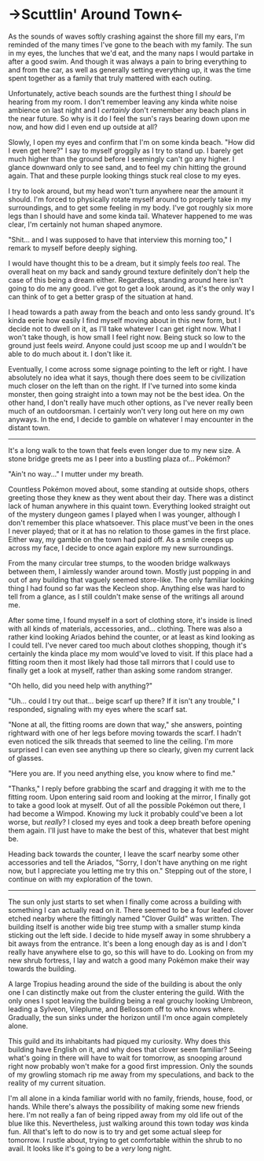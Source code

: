 # ->Scuttlin' Around Town<-

As the sounds of waves softly crashing against the shore fill my ears, I'm reminded of the many times I've gone to the beach with my family.
The sun in my eyes, the lunches that we'd eat, and the many naps I would partake in after a good swim. And though it was always a pain to bring everything to and from the car, as well as generally setting everything up, it was the time spent together as a family that truly mattered with each outing. 

Unfortunately, active beach sounds are the furthest thing I *should* be hearing from my room. I don't remember leaving any kinda white noise ambience on last night and I *certainly* don't remember any beach plans in the near future. So why is it do I feel the sun's rays bearing down upon me now, and how did I even end up outside at all?

Slowly, I open my eyes and confirm that I'm on some kinda beach. "How did I even get here?" I say to myself groggily as I try to stand up. I barely get much higher than the ground before I seemingly can't go any higher. I glance downward only to see sand, and to feel my chin hitting the ground again. That and these purple looking things stuck real close to my eyes.
 
I try to look around, but my head won't turn anywhere near the amount it should. I'm forced to physically rotate myself around to properly take in my surroundings, and to get some feeling in my body. I've got roughly six more legs than I should have and some kinda tail. Whatever happened to me was clear, I'm certainly not human shaped anymore. 

"Shit... and I was supposed to have that interview this morning too," I remark to myself before deeply sighing. 

I would have thought this to be a dream, but it simply feels *too* real. The overall heat on my back and sandy ground texture definitely don't help the case of this being a dream either. Regardless, standing around here isn't going to do me any good. I've got to get a look around, as it's the only way I can think of to get a better grasp of the situation at hand. 

I head towards a path away from the beach and onto less sandy ground. It's kinda eerie how easily I find myself moving about in this new form, but I decide not to dwell on it, as I'll take whatever I can get right now. What I won't take though, is how small I feel right now. Being stuck so low to the ground just feels *weird*. Anyone could just scoop me up and I wouldn't be able to do much about it. I don't like it. 

Eventually, I come across some signage pointing to the left or right. I have absolutely no idea what it says, though there does seem to be civilization much closer on the left than on the right. If I've turned into some kinda monster, then going straight into a town may not be the best idea. On the other hand, I don't really have much other options, as I've never really been much of an outdoorsman. I certainly won't very long out here on my own anyways. In the end, I decide to gamble on whatever I may encounter in the distant town.

***

It's a long walk to the town that feels even longer due to my new size. A stone bridge greets me as I peer into a bustling plaza of... Pokémon?

"Ain't no way..." I mutter under my breath.

Countless Pokémon moved about, some standing at outside shops, others greeting those they knew as they went about their day. There was a distinct lack of human anywhere in this quaint town. Everything looked straight out of the mystery dungeon games I played when I was younger, although I don't remember this place whatsoever. This place must've been in the ones I never played; that or it at has no relation to those games in the first place. Either way, my gamble on the town had paid off. As a smile creeps up across my face, I decide to once again explore my new surroundings. 

From the many circular tree stumps, to the wooden bridge walkways between them, I aimlessly wander around town. Mostly just popping in and out of any building that vaguely seemed store-like. The only familiar looking thing I had found so far was the Kecleon shop. Anything else was hard to tell from a glance, as I still couldn't make sense of the writings all around me. 

After some time, I found myself in a sort of clothing store, it's inside is lined with all kinds of materials, accessories, and... clothing. There was also a rather kind looking Ariados behind the counter, or at least as kind looking as I could tell. I've never cared too much about clothes shopping, though it's certainly the kinda place my mom would've loved to visit. If this place had a fitting room then it most likely had those tall mirrors that I could use to finally get a look at myself, rather than asking some random stranger. 

"Oh hello, did you need help with anything?"

"Uh... could I try out that... beige scarf up there? If it isn't any trouble," I responded, signaling with my eyes where the scarf sat. 

"None at all, the fitting rooms are down that way," she answers, pointing rightward with one of her legs before moving towards the scarf. I hadn't even noticed the silk threads that seemed to line the ceiling. I'm more surprised I can even see anything up there so clearly, given my current lack of glasses. 

"Here you are. If you need anything else, you know where to find me."

"Thanks," I reply before grabbing the scarf and dragging it with me to the fitting room. Upon entering said room and looking at the mirror, I finally got to take a good look at myself. Out of all the possible Pokémon out there, I had become a Wimpod. Knowing my luck it probably could've been a lot worse, but *really*? I closed my eyes and took a deep breath before opening them again. I'll just have to make the best of this, whatever that best might be. 

Heading back towards the counter, I leave the scarf nearby some other accessories and tell the Ariados, "Sorry, I don't have anything on me right now, but I appreciate you letting me try this on." Stepping out of the store, I continue on with my exploration of the town. 

***

The sun only just starts to set when I finally come across a building with something I can actually read on it. There seemed to be a four leafed clover etched nearby where the fittingly named "Clover Guild" was written. The building itself is another wide big tree stump with a smaller stump kinda sticking out the left side. I decide to hide myself away in some shrubbery a bit aways from the entrance. It's been a long enough day as is and I don't really have anywhere else to go, so this will have to do. Looking on from my new shrub fortress, I lay and watch a good many Pokémon make their way towards the building.  

A large Tropius heading around the side of the building is about the only one I can distinctly make out from the cluster entering the guild. With the only ones I spot leaving the building being a real grouchy looking Umbreon, leading a Sylveon, Vileplume, and Bellossom off to who knows where. Gradually, the sun sinks under the horizon until I'm once again completely alone. 

This guild and its inhabitants had piqued my curiosity. Why does this building have English on it, and why does that clover seem familiar? Seeing what's going in there will have to wait for tomorrow, as snooping around right now probably won't make for a good first impression. Only the sounds of my growling stomach rip me away from my speculations, and back to the reality of my current situation. 

I'm all alone in a kinda familiar world with no family, friends, house, food, or hands. While there's always the possibility of making some new friends here. I'm not really a fan of being ripped away from my old life out of the blue like this. Nevertheless, just walking around this town today *was* kinda fun. All that's left to do now is to try and get some actual sleep for tomorrow. I rustle about, trying to get comfortable within the shrub to no avail. 
It looks like it's going to be a *very* long night.